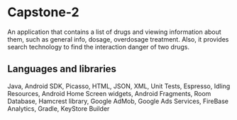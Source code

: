 # Capstone-2
An application that contains a list of drugs and viewing information about them, such as general info, dosage, overdosage treatment. Also, it provides search technology to find the interaction danger of two drugs.

## Languages and libraries
 Java, Android SDK, Picasso, HTML, JSON, XML, Unit Tests, Espresso, Idling Resources, Android Home Screen widgets, Android Fragments, Room Database, Hamcrest library, Google AdMob, Google Ads Services, FireBase Analytics, Gradle, KeyStore Builder

